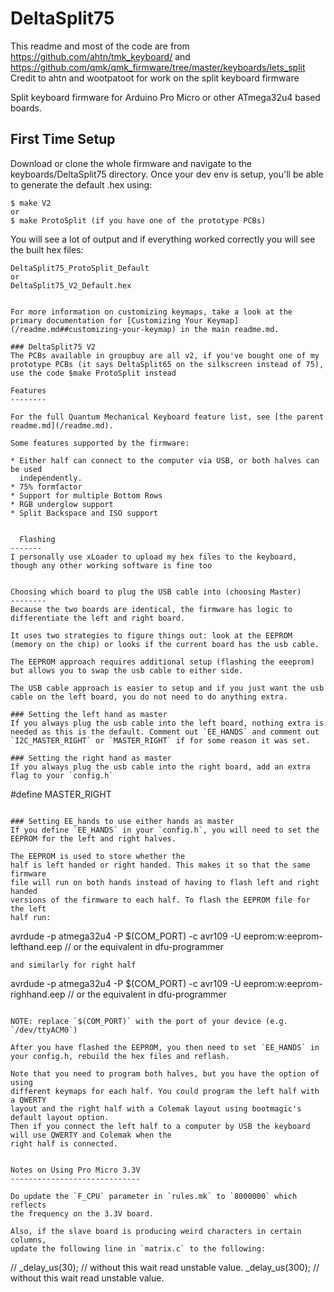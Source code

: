 DeltaSplit75
======

This readme and most of the code are from https://github.com/ahtn/tmk_keyboard/ and https://github.com/qmk/qmk_firmware/tree/master/keyboards/lets_split
Credit to ahtn and wootpatoot for work on the split keyboard firmware

Split keyboard firmware for Arduino Pro Micro or other ATmega32u4
based boards.


## First Time Setup

Download or clone the whole firmware and navigate to the keyboards/DeltaSplit75 directory. Once your dev env is setup, you'll be able to generate the default .hex using:

```
$ make V2
or
$ make ProtoSplit (if you have one of the prototype PCBs)
```

You will see a lot of output and if everything worked correctly you will see the built hex files:

```
DeltaSplit75_ProtoSplit_Default
or
DeltaSplit75_V2_Default.hex
```


```

For more information on customizing keymaps, take a look at the primary documentation for [Customizing Your Keymap](/readme.md##customizing-your-keymap) in the main readme.md.

### DeltaSplit75 V2
The PCBs available in groupbuy are all v2, if you've bought one of my prototype PCBs (it says DeltaSplit65 on the silkscreen instead of 75), use the code $make ProtoSplit instead

Features
--------

For the full Quantum Mechanical Keyboard feature list, see [the parent readme.md](/readme.md).

Some features supported by the firmware:

* Either half can connect to the computer via USB, or both halves can be used
  independently.
* 75% formfactor
* Support for multiple Bottom Rows
* RGB underglow support
* Split Backspace and ISO support


  Flashing
-------
I personally use xLoader to upload my hex files to the keyboard, though any other working software is fine too


Choosing which board to plug the USB cable into (choosing Master)
--------
Because the two boards are identical, the firmware has logic to differentiate the left and right board.

It uses two strategies to figure things out: look at the EEPROM (memory on the chip) or looks if the current board has the usb cable.

The EEPROM approach requires additional setup (flashing the eeeprom) but allows you to swap the usb cable to either side.

The USB cable approach is easier to setup and if you just want the usb cable on the left board, you do not need to do anything extra.

### Setting the left hand as master
If you always plug the usb cable into the left board, nothing extra is needed as this is the default. Comment out `EE_HANDS` and comment out `I2C_MASTER_RIGHT` or `MASTER_RIGHT` if for some reason it was set.

### Setting the right hand as master
If you always plug the usb cable into the right board, add an extra flag to your `config.h`
```
 #define MASTER_RIGHT
```

### Setting EE_hands to use either hands as master
If you define `EE_HANDS` in your `config.h`, you will need to set the
EEPROM for the left and right halves.

The EEPROM is used to store whether the
half is left handed or right handed. This makes it so that the same firmware
file will run on both hands instead of having to flash left and right handed
versions of the firmware to each half. To flash the EEPROM file for the left
half run:
```
avrdude -p atmega32u4 -P $(COM_PORT) -c avr109 -U eeprom:w:eeprom-lefthand.eep
// or the equivalent in dfu-programmer

```
and similarly for right half
```
avrdude -p atmega32u4 -P $(COM_PORT) -c avr109 -U eeprom:w:eeprom-righhand.eep
// or the equivalent in dfu-programmer
```

NOTE: replace `$(COM_PORT)` with the port of your device (e.g. `/dev/ttyACM0`)

After you have flashed the EEPROM, you then need to set `EE_HANDS` in your config.h, rebuild the hex files and reflash.

Note that you need to program both halves, but you have the option of using
different keymaps for each half. You could program the left half with a QWERTY
layout and the right half with a Colemak layout using bootmagic's default layout option.
Then if you connect the left half to a computer by USB the keyboard will use QWERTY and Colemak when the
right half is connected.


Notes on Using Pro Micro 3.3V
-----------------------------

Do update the `F_CPU` parameter in `rules.mk` to `8000000` which reflects
the frequency on the 3.3V board.

Also, if the slave board is producing weird characters in certain columns,
update the following line in `matrix.c` to the following:

```
// _delay_us(30);  // without this wait read unstable value.
_delay_us(300);  // without this wait read unstable value.
```
